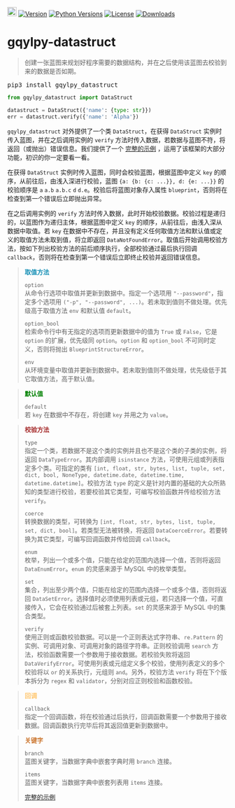 [<img alt="LOGO" src="http://www.gqylpy.com/static/img/favicon.ico" height="21" width="21"/>](http://www.gqylpy.com)
[![Version](https://img.shields.io/pypi/v/gqylpy_datastruct)](https://pypi.org/project/gqylpy_datastruct/)
[![Python Versions](https://img.shields.io/pypi/pyversions/gqylpy_datastruct)](https://pypi.org/project/gqylpy_datastruct)
[![License](https://img.shields.io/pypi/l/gqylpy_datastruct)](https://github.com/gqylpy/gqylpy-datastruct/blob/master/LICENSE)
[![Downloads](https://pepy.tech/badge/gqylpy_datastruct/month)](https://pepy.tech/project/gqylpy_datastruct)

# gqylpy-datastruct

> 创建一张蓝图来规划好程序需要的数据结构，并在之后使用该蓝图去校验到来的数据是否如期。

<kbd>pip3 install gqylpy_datastruct</kbd>

```python
from gqylpy_datastruct import DataStruct

datastruct = DataStruct({'name': {type: str}})
err = datastruct.verify({'name': 'Alpha'})
```

`gqylpy_datastruct` 对外提供了一个类 `DataStruct`，在获得 `DataStruct` 实例时传入蓝图，并在之后调用实例的 `verify`
方法时传入数据，若数据与蓝图不符，将返回（或抛出）错误信息。我们提供了一个
[完整的示例](https://github.com/gqylpy/gqylpy-datastruct/blob/master/test.py) ，运用了该框架的大部分功能，初识的你一定要看一看。

在获得 `DataStruct` 实例时传入蓝图，同时会校验蓝图，根据蓝图中定义 `key` 的顺序，从前往后，由浅入深进行校验，蓝图
`{a: {b: {c: ...}}, d: {e: ...}}` 的校验顺序是 `a` `a.b` `a.b.c` `d` `d.e`。校验后将蓝图对象存入属性 
`blueprint`，否则将在检查到第一个错误后立即抛出异常。

在之后调用实例的 `verify` 方法时传入数据，此时开始校验数据。校验过程是递归的，以蓝图作为递归主体，根据蓝图中定义 `key`
的顺序，从前往后，由浅入深从数据中取值。若 `key` 在数据中不存在，并且没有定义任何取值方法和默认值或定义的取值方法未取到值，将立即返回
`DataNotFoundError`。取值后开始调用校验方法，按如下列出校验方法的前后顺序执行，全部校验通过最后执行回调
`callback`，否则将在检查到第一个错误后立即终止校验并返回错误信息。

> __<font color=#158fb5>取值方法</font>__
> 
> <kbd><kbd>`option`</kbd></kbd>  
> 从命令行选项中取值并更新到数据中。指定一个选项用 `"--password"`，指定多个选项用
`("-p", "--password", ...)`。若未取到值则不做处理。优先级高于取值方法 `env` 和默认值 `default`。
> 
> <kbd><kbd>`option_bool`</kbd></kbd>  
> 检索命令行中有无指定的选项而更新数据中的值为 `True` 或 `False`，它是 `option` 的扩展，优先级同 `option`。`option`
和 `option_bool` 不可同时定义，否则将抛出 `BlueprintStructureError`。
> 
> <kbd><kbd>`env`</kbd></kbd>  
> 从环境变量中取值并更新到数据中。若未取到值则不做处理，优先级低于其它取值方法，高于默认值。

> __<font color=green>默认值</font>__
> 
> <kbd><kbd>`default`</kbd></kbd>  
> 若 `key` 在数据中不存在，将创建 `key` 并用之为 `value`。

> __<font color=brown>校验方法</font>__
> 
> <kbd><kbd>`type`</kbd></kbd>  
> 指定一个类，若数据不是这个类的实例并且也不是这个类的子类的实例，将返回 `DataTypeError`。其内部调用 `isinstance` 
方法，可使用元组或列表指定多个类。可指定的类有 `[int, float, str, bytes, list, tuple, set, 
dict, bool, NoneType, datetime.date, datetime.time, datetime.datetime]`。校验方法 `type`
的定义是针对内置的基础的大众所熟知的类型进行校验，若要校验其它类型，可编写校验函数并传给校验方法 `verify`。
> 
> <kbd><kbd>`coerce`</kbd></kbd>  
> 转换数据的类型，可转换为 `[int, float, str, bytes, list, tuple, set, dict, bool]`。若类型无法被转换，将返回 
> `DataCoerceError`。若要转换为其它类型，可编写回调函数并传给回调 `callback`。
> 
> <kbd><kbd>`enum`</kbd></kbd>  
> 枚举，列出一个或多个值，只能在给定的范围内选择一个值，否则将返回 `DataEnumError`。`enum` 的灵感来源于 MySQL 中的枚举类型。
> 
> <kbd><kbd>`set`</kbd></kbd>  
> 集合，列出至少两个值，只能在给定的范围内选择一个或多个值，否则将返回 
`DataSetError`。选择值时必须使用列表或元组，若只选择一个值，可直接传入，它会在校验通过后被套上列表。`set` 的灵感来源于 MySQL 中的集合类型。
> 
> <kbd><kbd>`verify`</kbd></kbd>  
> 使用正则或函数校验数据。可以是一个正则表达式字符串、`re.Pattern` 的实例、可调用对象、可调用对象的路径字符串。正则校验调用 
> `search` 方法，校验函数需要一个参数用于接收数据。若校验失败将返回 
> `DataVerifyError`。可使用列表或元组定义多个校验，使用列表定义的多个校验将以 `or` 的关系执行，元组则 
> `and`。另外，校验方法 `verify` 将在下个版本拆分为 `regex` 和 `validator`，分别对应正则校验和函数校验。

> __<font color=#FFC66D>回调</font>__
> 
> <kbd><kbd>`callback`</kbd></kbd>  
> 指定一个回调函数，将在校验通过后执行，回调函数需要一个参数用于接收数据。回调函数执行完毕后将其返回值更新到数据中。

> __<font color=#CC7832>关键字</font>__
> 
> <kbd><kbd>`branch`</kbd></kbd>  
> 蓝图关键字，当数据字典中嵌套字典时用 `branch` 连接。
> 
> <kbd><kbd>`items`</kbd></kbd>  
> 蓝图关键字，当数据字典中嵌套列表用 `items` 连接。
> 
> [完整的示例](https://github.com/gqylpy/gqylpy-datastruct/blob/master/test.py)
